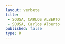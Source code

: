 ```yaml
---
layout: verbete
title:
 - SOUSA, CARLOS ALBERTO
 - SOUSA, Carlos Alberto
published: false
type: R
---
```



